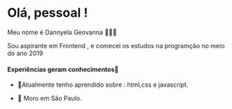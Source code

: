 # Olá, pessoal !

Meu nome é Dannyela Geovanna 🙋🏽‍♀️


Sou aspirante em Frontend , e comecei os estudos na programção no meio do ano 2019


  #### Experiências geram conhecimentos🧠

 - 🌱Atualmente tenho aprendido sobre : html,css e javascript.
 
 -  📍 Moro em São Paulo.


